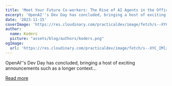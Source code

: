```yaml
---
title: 'Meet Your Future Co-workers: The Rise of AI Agents in the Office'
excerpt: 'OpenAI''s Dev Day has concluded, bringing a host of exciting announcements such as a longer context...'
date: '2023-11-15'
coverImage: 'https://res.cloudinary.com/practicaldev/image/fetch/s--XYC_IMlz--/c_imagga_scale,f_auto,fl_progressive,h_420,q_auto,w_1000/https://dev-to-uploads.s3.amazonaws.com/uploads/articles/1n3653v9amcgh94q4d60.jpg'
author:
  name: Koders
  picture: "assets/blog/authors/koders.png"
ogImage:
  url: 'https://res.cloudinary.com/practicaldev/image/fetch/s--XYC_IMlz--/c_imagga_scale,f_auto,fl_progressive,h_420,q_auto,w_1000/https://dev-to-uploads.s3.amazonaws.com/uploads/articles/1n3653v9amcgh94q4d60.jpg'
---
```


OpenAI''s Dev Day has concluded, bringing a host of exciting announcements such as a longer context...

[Read more](https://dev.to/dawiddahl/meet-your-future-co-workers-the-rise-of-ai-agents-in-the-office-441m)
